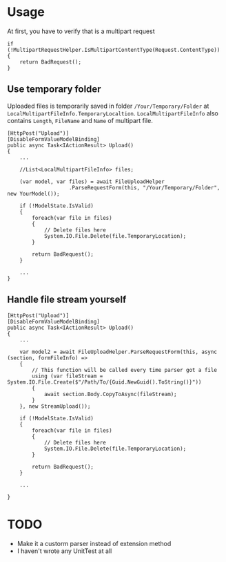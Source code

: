 # Usage
At first, you have to verify that is a multipart request
```
if (!MultipartRequestHelper.IsMultipartContentType(Request.ContentType))
{
    return BadRequest();
}
```
## Use temporary folder

Uploaded files is temporarily saved in folder `/Your/Temporary/Folder` at `LocalMultipartFileInfo.TemporaryLocaltion`. `LocalMultipartFileInfo` also contains `Length`, `FileName` and `Name` of multipart file.

```
[HttpPost("Upload")]
[DisableFormValueModelBinding]
public async Task<IActionResult> Upload()
{
    ...
    
    //List<LocalMultipartFileInfo> files;
    
    (var model, var files) = await FileUploadHelper
                    .ParseRequestForm(this, "/Your/Temporary/Folder", new YourModel());

    if (!ModelState.IsValid)
    {
        foreach(var file in files)
        {
            // Delete files here
            System.IO.File.Delete(file.TemporaryLocation);
        }
        
        return BadRequest();
    }
    
    ...
}
```
## Handle file stream yourself

```
[HttpPost("Upload")]
[DisableFormValueModelBinding]
public async Task<IActionResult> Upload()
{
    ...
    
    var model2 = await FileUploadHelper.ParseRequestForm(this, async (section, formFileInfo) =>
    {
        // This function will be called every time parser got a file 
        using (var fileStream = System.IO.File.Create($"/Path/To/{Guid.NewGuid().ToString()}"))
        {
            await section.Body.CopyToAsync(fileStream);
        }
    }, new StreamUpload());

    if (!ModelState.IsValid)
    {
        foreach(var file in files)
        {
            // Delete files here
            System.IO.File.Delete(file.TemporaryLocation);
        }
        
        return BadRequest();
    }
    
    ...
    
}
```
# TODO
* Make it a custorm parser instead of extension method
* I haven't wrote any UnitTest at all
